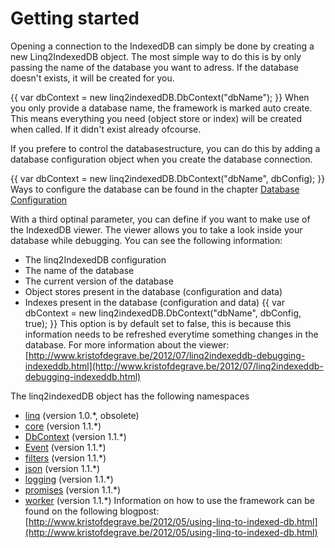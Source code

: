 # Getting started
Opening a connection to the IndexedDB can simply be done by creating a new Linq2IndexedDB object. The most simple way to do this is by only passing the name of the database you want to adress. If the database doesn't exists, it will be created for you.

{{
var dbContext = new linq2indexedDB.DbContext("dbName");
}} When you only provide a database name, the framework is marked auto create. This means everything you need (object store or index) will be created when called. If it didn't exist already ofcourse.

If you prefere to control the databasestructure, you can do this by adding a database configuration object when you create the database connection. 

{{
var dbContext = new linq2indexedDB.DbContext("dbName", dbConfig);
}} Ways to configure the database can be found in the chapter [Database Configuration](Database-Configuration)

With a third optinal parameter, you can define if you want to make use of the IndexedDB viewer. The viewer allows you to take a look inside your database while debugging. You can see the following information:
* The linq2IndexedDB configuration
* The name of the database
* The current version of the database
* Object stores present in the database (configuration and data)
* Indexes present in the database (configuration and data)
{{
var dbContext = new linq2indexedDB.DbContext("dbName", dbConfig, true);
}} This option is by default set to false, this is because this information needs to be refreshed everytime something changes in the database. For more information about the viewer: [http://www.kristofdegrave.be/2012/07/linq2indexeddb-debugging-indexeddb.html](http://www.kristofdegrave.be/2012/07/linq2indexeddb-debugging-indexeddb.html)

The linq2indexedDB object has the following namespaces
* [linq](linq) (version 1.0.*, obsolete)
* [core](core) (version 1.1.*)
* [DbContext](DbContext) (version 1.1.*)
* [Event](Event) (version 1.1.*)
* [filters](filters) (version 1.1.*)
* [json](json) (version 1.1.*)
* [logging](logging) (version 1.1.*)
* [promises](promises) (version 1.1.*)
* [worker](worker) (version 1.1.*)
Information on how to use the framework can be found on the following blogpost:
[http://www.kristofdegrave.be/2012/05/using-linq-to-indexed-db.html](http://www.kristofdegrave.be/2012/05/using-linq-to-indexed-db.html)
